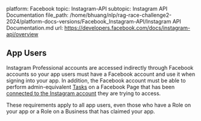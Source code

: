 platform: Facebook
topic: Instagram-API
subtopic: Instagram API Documentation
file_path: /home/bhuang/nlp/rag-race-challenge2-2024/platform-docs-versions/Facebook_Instagram-API/Instagram API Documentation.md
url: https://developers.facebook.com/docs/instagram-api/overview

## App Users

Instagram Professional accounts are accessed indirectly through Facebook accounts so your app users must have a Facebook account and use it when signing into your app. In addition, the Facebook account must be able to perform admin-equivalent [Tasks](#tasks) on a Facebook Page that has been [connected to the Instagram account](#pages) they are trying to access.

These requirements apply to all app users, even those who have a Role on your app or a Role on a Business that has claimed your app.

[](#)